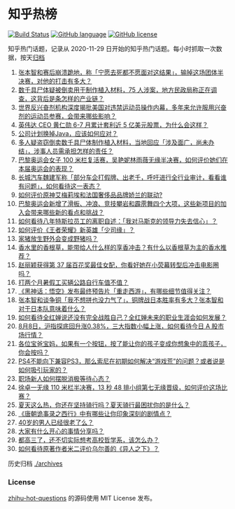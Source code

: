 # 知乎热榜
[![Build Status](https://github.com/ToWeLong/zhihu-hot-questions/workflows/CI/badge.svg)](https://github.com/ToWeLong/zhihu-hot-questions/actions)
[![GitHub language](https://img.shields.io/badge/language-golang-orange.svg)](https://golang.org/)
[![GitHub license](https://img.shields.io/github/license/ToWeLong/zhihu-hot-questions)](https://github.com/ToWeLong/zhihu-hot-questions/blob/main/LICENSE)

知乎热门话题，记录从 2020-11-29 日开始的知乎热门话题。每小时抓取一次数据，按天[归档](./archives)

<!-- BEGIN -->

1. [张本智和赛后崩溃跪地，称「宁愿去死都不愿面对这结果」，输掉这场团体半决赛，对他的打击有多大？](https://www.zhihu.com/question/663731384)
1. [数千具尸体疑被倒卖用于制作植入材料，75 人涉案，地方民政局称正在调查，这背后是条怎样的产业链？](https://www.zhihu.com/question/663767528)
1. [世界反兴奋剂机构深度揭批美国对违禁运动员操作内幕，多年来允许服用兴奋剂的运动员参赛，会带来哪些影响？](https://www.zhihu.com/question/663756355)
1. [英伟达 CEO 黄仁勋 6-7 月累计套利近 5 亿美元股票，为什么会这样？](https://www.zhihu.com/question/663640634)
1. [公司计划换掉Java，应该如何应对？](https://www.zhihu.com/question/663659752)
1. [多人疑盗窃倒卖数千具尸体制作植入材料，当地回应「涉及面广，尚未办结」，涉事人员需承担怎样的责任？](https://www.zhihu.com/question/663764549)
1. [巴黎奥运会女子 100 米栏复活赛，吴艳妮林雨薇无缘半决赛，如何评价她们在本届奥运会的表现？](https://www.zhihu.com/question/663687775)
1. [长城汽车魏建军称「部分车企打假牌、出老千，呼吁进行全行业审计，看看谁有问题」，如何看待这一表态？](https://www.zhihu.com/question/663743043)
1. [如何评价原神艾梅莉埃和法国奢侈品品牌娇兰的联动?](https://www.zhihu.com/question/663620007)
1. [巴黎奥运会新增了滑板、冲浪、竞技攀岩和霹雳舞四个大项，这些新项目的加入会带来哪些新的看点和挑战？](https://www.zhihu.com/question/662700940)
1. [如何看待八年特斯拉员工的离职自述：「我对马斯克的领导力失去信心」？](https://www.zhihu.com/question/663665220)
1. [如何评价《王者荣耀》新英雄「少司缘」？](https://www.zhihu.com/question/663673469)
1. [家猪放生野外会变成野猪吗？](https://www.zhihu.com/question/403253242)
1. [香水里的香根草，能带给人什么样的享香冲击？有什么以香根草为主的香水推荐？](https://www.zhihu.com/question/656788380)
1. [赵丽颖获得第 37 届百花奖最佳女配，你看好她在小荧幕转型后冲击电影圈吗？](https://www.zhihu.com/question/663447616)
1. [打两个月暑假工买辆公路自行车值不值？](https://www.zhihu.com/question/662700362)
1. [《黑神话：悟空》发布最终预告片「重走西游」，有哪些细节值得关注？](https://www.zhihu.com/question/663744995)
1. [张本智和谈争铜「我不想拼也没力气了」，铜牌战日本胜率有多大？张本智和对于日本队意味着什么？](https://www.zhihu.com/question/663745700)
1. [如何看待全红婵说还没有完全战胜自己？全红婵未来的职业生涯会如何发展？](https://www.zhihu.com/question/663758389)
1. [8月8日，沪指探底回升涨0.38%，三大指数小幅上涨，如何看待今日 A 股市场行情？](https://www.zhihu.com/question/663742766)
1. [各位宝爸宝妈，如果有一个按钮，按了能让你的孩子变成你想象中的乖孩子，你会按吗？](https://www.zhihu.com/question/662398166)
1. [PS4不能向下兼容PS3，那么索尼在初期如何解决“游戏荒”的问题？或者说是如何吸引玩家的？](https://www.zhihu.com/question/663615078)
1. [职场新人如何摆脱消极等待心态？](https://www.zhihu.com/question/663630555)
1. [徐卓一无缘 110 米栏半决赛，13 秒 48 排小组第七无缘晋级，如何评价这场比赛？](https://www.zhihu.com/question/663714739)
1. [夏天这么热，你还在坚持骑行吗？夏天骑行最困扰你的是什么？](https://www.zhihu.com/question/663106622)
1. [《唐朝诡事录之西行》中有哪些让你印象深刻的剧情点？](https://www.zhihu.com/question/662871388)
1. [40岁的男人已经很老了么？](https://www.zhihu.com/question/658718163)
1. [大家有什么开心的事情分享吗？](https://www.zhihu.com/question/520616196)
1. [都高三了，还不切实际想考高校哲学系，该怎么办？](https://www.zhihu.com/question/663588695)
1. [如何看待原著作者米二评价乌尔善的《异人之下》？](https://www.zhihu.com/question/663033010)

<!-- END -->

历史归档 [./archives](./archives)


### License
[zhihu-hot-questions](https://github.com/towelong/zhihu-hot-questions) 的源码使用 MIT License 发布。